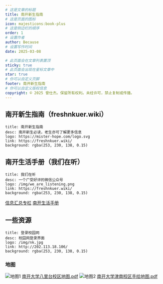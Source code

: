 ```yaml
---
# 这是文章的标题
title: 南开新生指南
# 这是页面的图标
icon: majesticons:book-plus
# 这是侧边栏的顺序
order: 1
# 设置作者
author: Because
# 设置写作时间
date: 2025-03-08

# 此页面会在文章列表置顶
sticky: true
# 此页面会出现在星标文章中
star: true
# 你可以自定义页脚
footer: 南开新生指南
# 你可以自定义版权信息
copyright: © 2025 曾仕杰。保留所有权利。未经许可，禁止复制或传播。
---
```




## 南开新生指南（freshnkuer.wiki）
  ```component VPCard
  title: 南开新生指南
  desc: 南开新生必读，老生亦可了解更多信息
  logo: https://mister-hope.com/logo.svg
  link: https://freshnkuer.wiki/
  background: rgba(253, 230, 138, 0.15)
  ```
## 南开生活手册（我们在听）
  ```component VPCard
  title: 我们在听
  desc: 一个广受好评的微信公众号
  logo: /img/we_are_listening.png
  link: https://freshnkuer.wiki/
  background: rgba(253, 230, 138, 0.15)
  ```
[信息汇总专栏](https://mp.weixin.qq.com/s/BmECQBsvkOgByQvrZrWgUg)
[南开生活手册](https://mp.weixin.qq.com/s/U0FBeX6OrI265T4D2MlLSA)
## 一些资源
  ```component VPCard
  title: 登录校园网
  desc: 校园网登录界面
  logo: /img/nk.jpg
  link: http://202.113.18.106/
  background: rgba(253, 230, 138, 0.15)
  ```

### 地图
![地图1](/img/balitai_map.png)
[南开大学八里台校区地图.pdf](/otherfiles/南开大学八里台校区地图.pdf)
![地图2](/img/jinnan_map.png)
[南开大学津南校区手绘地图.pdf](/otherfiles/南开大学津南校区手绘地图.pdf)

